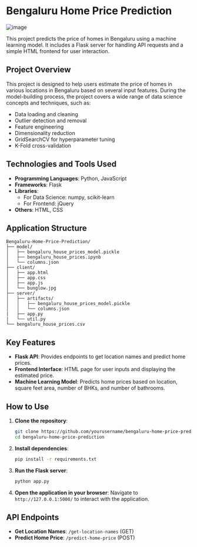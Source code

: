 # Bengaluru Home Price Prediction

![image](https://github.com/Neem-Sheth/Bengaluru-House-Prices-Prediction/assets/124123479/4989f84b-47ec-4b97-a3a8-86094bf2b2ca)

This project predicts the price of homes in Bengaluru using a machine learning model. It includes a Flask server for handling API requests and a simple HTML frontend for user interaction.

## Project Overview

This project is designed to help users estimate the price of homes in various locations in Bengaluru based on several input features. During the model-building process, the project covers a wide range of data science concepts and techniques, such as:

- Data loading and cleaning
- Outlier detection and removal
- Feature engineering
- Dimensionality reduction
- GridSearchCV for hyperparameter tuning
- K-Fold cross-validation

## Technologies and Tools Used

- **Programming Languages**: Python, JavaScript
- **Frameworks**: Flask
- **Libraries**: 
  - For Data Science: numpy, scikit-learn
  - For Frontend: jQuery
- **Others**: HTML, CSS

## Application Structure

```plaintext
Bengaluru-Home-Price-Prediction/
├── model/
│   ├── bengaluru_house_prices_model.pickle
│   ├── bengaluru_house_prices.ipynb
│   └── columns.json
├── client/
│   ├── app.html
│   ├── app.css
│   ├── app.js
│   └── bunglow.jpg
├── server/
│   ├── artifacts/
│   │   ├── bengaluru_house_prices_model.pickle
│   │   └── columns.json
|   ├── app.py
|   └── util.py
└── bengaluru_house_prices.csv
```

## Key Features

- **Flask API**: Provides endpoints to get location names and predict home prices.
- **Frontend Interface**: HTML page for user inputs and displaying the estimated price.
- **Machine Learning Model**: Predicts home prices based on location, square feet area, number of BHKs, and number of bathrooms.

## How to Use

1. **Clone the repository**:
    ```bash
    git clone https://github.com/yourusername/bengaluru-home-price-prediction.git
    cd bengaluru-home-price-prediction
    ```

2. **Install dependencies**:
    ```bash
    pip install -r requirements.txt
    ```

3. **Run the Flask server**:
    ```bash
    python app.py
    ```

4. **Open the application in your browser**:
    Navigate to `http://127.0.0.1:5000/` to interact with the application.

## API Endpoints

- **Get Location Names**: `/get-location-names` (GET)
- **Predict Home Price**: `/predict-home-price` (POST)


